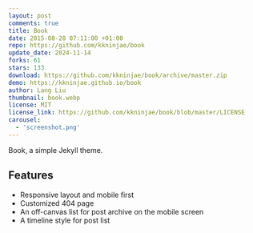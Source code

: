 ```yaml
---
layout: post
comments: true
title: Book
date: 2015-08-28 07:11:00 +01:00
repo: https://github.com/kkninjae/book
update_date: 2024-11-14
forks: 61
stars: 133
download: https://github.com/kkninjae/book/archive/master.zip
demo: https://kkninjae.github.io/book
author: Lang Liu
thumbnail: book.webp
license: MIT
license_link: https://github.com/kkninjae/book/blob/master/LICENSE
carousel:
  - 'screenshot.png'
---
```


Book, a simple Jekyll theme.

## Features

* Responsive layout and mobile first
* Customized 404 page
* An off-canvas list for post archive on the mobile screen
* A timeline style for post list
